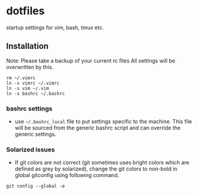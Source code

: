 dotfiles
========

startup settings for vim, bash, tmux etc.

## Installation
Note: Please take a backup of your current rc files
All settings will be overwritten by this.

```
rm ~/.vimrc
ln -s vimrc ~/.vimrc
ln -s vim ~/.vim
ln -s bashrc ~/.bashrc
```

### bashrc settings
- use `~/.bashrc_local` file to put settings specific to the machine. This file will be sourced from the generic bashrc script and can override the generic settings.

### Solarized issues
- If git colors are not correct (git sometimes uses bright colors which are defined as grey by solarized),
  change the git colors to non-bold in global gitconfig using following command.
```
git config --global -e
```
